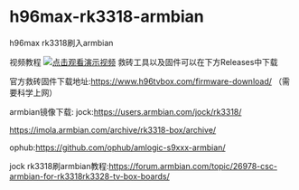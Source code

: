 # h96max-rk3318-armbian
h96max rk3318刷入armbian

视频教程
[![点击观看演示视频](https://i0.hdslb.com/bfs/archive/5d87015cb2ff47dc5ab5b4be3d019511d3a2c5f6.jpg)](https://www.bilibili.com/video/BV19HaxeiEDz/?share_source=copy_web&vd_source=9ac5c9486c0ff011dce5c5da8a630965)
救砖工具以及固件可以在下方Releases中下载

官方救砖固件下载地址:https://www.h96tvbox.com/firmware-download/  （需要科学上网）


armbian镜像下载:
jock:https://users.armbian.com/jock/rk3318/

https://imola.armbian.com/archive/rk3318-box/archive/

ophub:https://github.com/ophub/amlogic-s9xxx-armbian/



jock rk3318刷armbian教程:https://forum.armbian.com/topic/26978-csc-armbian-for-rk3318rk3328-tv-box-boards/
